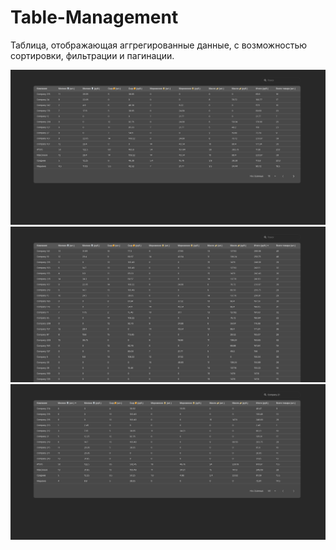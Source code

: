 # Table-Management

Таблица, отображающая аггрегированные данные, с возможностью сортировки, фильтрации и пагинации.

![overview](./public/overview.png)
![sort](./public/sort.png)
![search](./public/search.png)